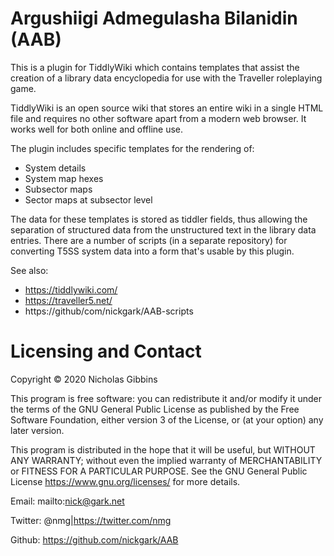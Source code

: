 # Argushiigi Admegulasha Bilanidin (AAB)

This is a plugin for TiddlyWiki which contains templates that assist the creation of a library data encyclopedia for use with the Traveller roleplaying game.

TiddlyWiki is an open source wiki that stores an entire wiki in a single HTML file and requires no other software apart from a modern web browser. It works well for both online and offline use.

The plugin includes specific templates for the rendering of:

* System details
* System map hexes
* Subsector maps
* Sector maps at subsector level

The data for these templates is stored as tiddler fields, thus allowing the separation of structured data from the unstructured text in the library data entries. There are a number of scripts (in a separate repository) for converting T5SS system data into a form that's usable by this plugin.

See also:

* https://tiddlywiki.com/
* https://traveller5.net/
* https://github/com/nickgark/AAB-scripts

# Licensing and Contact

Copyright © 2020 Nicholas Gibbins

This program is free software: you can redistribute it and/or modify it under the terms of the GNU General Public License as published by the Free Software Foundation, either version 3 of the License, or (at your option) any later version.

This program is distributed in the hope that it will be useful, but WITHOUT ANY WARRANTY; without even the implied warranty of MERCHANTABILITY or FITNESS FOR A PARTICULAR PURPOSE.  See the GNU General Public License https://www.gnu.org/licenses/ for more details.

Email: mailto:nick@gark.net

Twitter: @nmg|https://twitter.com/nmg

Github: https://github.com/nickgark/AAB
